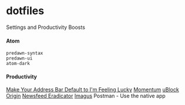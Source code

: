 # dotfiles
Settings and Productivity Boosts

#### Atom
```
predawn-syntax
predawn-ui
atom-dark
```

#### Productivity
[Make Your Address Bar Default to I'm Feeling Lucky](https://productforums.google.com/forum/#!topic/chrome/8FS4pYxfxj0)
[Momentum](https://chrome.google.com/webstore/detail/momentum/laookkfknpbbblfpciffpaejjkokdgca?hl=en)
[uBlock Origin](https://chrome.google.com/webstore/detail/ublock-origin/cjpalhdlnbpafiamejdnhcphjbkeiagm?hl=en)
[Newsfeed Eradicator](https://chrome.google.com/webstore/detail/news-feed-eradicator-for/fjcldmjmjhkklehbacihaiopjklihlgg?hl=en)
[Imagus](https://chrome.google.com/webstore/detail/imagus/immpkjjlgappgfkkfieppnmlhakdmaab?hl=en)
Postman - Use the native app
